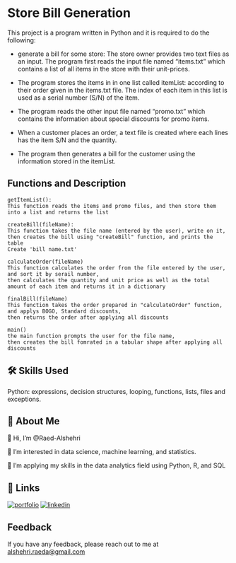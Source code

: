 
# Store Bill Generation

 This project is a program written in Python and it is required to do the following:

- generate a bill for some store: The store owner provides two text files as an input. The program first reads the input file named
“items.txt” which contains a list of all items in the store with their unit-prices. 

- The program stores the items in in one list called itemList: according to their order given in the items.txt
file. The index of each item in this list is used as a serial number (S/N) of the item. 

- The program reads the other input file named “promo.txt” which contains the information about
special discounts for promo items. 

- When a customer places an order, a text file is created
where each lines has the item S/N and the quantity. 

- The program then generates a bill for the customer using the information stored in
the itemList.





 
## Functions and Description

```
getItemList():
This function reads the items and promo files, and then store them into a list and returns the list
```

```
createBill(fileName):
This function takes the file name (entered by the user), write on it, 
then creates the bill using "createBill" function, and prints the table
Create 'bill name.txt'

```

```
calculateOrder(fileName)
This function calculates the order from the file entered by the user, and sort it by serail number, 
then calculates the quantity and unit price as well as the total amount of each item and returns it in a dictionary
```

```
finalBill(fileName)
This function takes the order prepared in "calculateOrder" function, and applys BOGO, Standard discounts,
then returns the order after applying all discounts 
```

```
main()
the main function prompts the user for the file name,
then creates the bill fomrated in a tabular shape after applying all discounts
```


## 🛠 Skills Used
Python: expressions, decision structures, looping, functions, lists, files and exceptions.
## 🚀 About Me
👋 Hi, I’m @Raed-Alshehri

👀 I’m interested in data science, machine learning, and statistics.

🌱 I’m applying my skills in the data analytics field using Python, R, and SQL


## 🔗 Links
[![portfolio](https://img.shields.io/badge/my_portfolio-000?style=for-the-badge&logo=ko-fi&logoColor=white)](https://raed-alshehri.github.io/RaedAlshehri.github.io/)
[![linkedin](https://img.shields.io/badge/linkedin-0A66C2?style=for-the-badge&logo=linkedin&logoColor=white)](https://www.linkedin.com/in/raedalshehri/)


## Feedback

If you have any feedback, please reach out to me at alshehri.raeda@gmail.com


